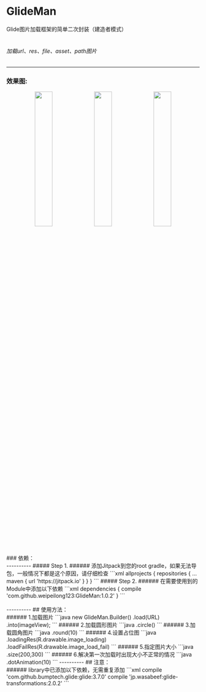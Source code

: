 # GlideMan
Glide图片加载框架的简单二次封装（建造者模式）  
</br>
###### 加载url、res、file、asset、path图片
----------
### 效果图:
<div align=center><img width="30%" src="http://perry.ren/glideman/img1.jpg"/>  <img width="30%" src="http://perry.ren/glideman/img2.jpg"/>  <img width="30%" src="http://perry.ren/glideman/img3.jpg"/></div>
</br></br>
### 依赖：</br>
----------
 ##### Step 1.
 ###### 添加Jitpack到您的root gradle，如果无法导包，一般情况下都是这个原因，请仔细检查
 ```xml
     allprojects {
    	repositories {
			...
			maven { url 'https://jitpack.io' }
		}
	}
 ```
##### Step 2.
 ###### 在需要使用到的Module中添加以下依赖
 ```xml
    dependencies {
		compile 'com.github.weipeilong123:GlideMan:1.0.2'
	}
 ```
 </br></br>
  ----------
 ## 使用方法：</br>
 ###### 1.加载图片
  ```java
 new GlideMan.Builder()
             .load(URL)
             .into(imageView);
  ```
 ###### 2.加载圆形图片
  ```java
  .circle()
  ```
 ###### 3.加载圆角图片
  ```java
  .round(10)
  ```
 ###### 4.设置占位图
  ```java
  .loadingRes(R.drawable.image_loading)
  .loadFailRes(R.drawable.image_load_fail)
  ```
 ###### 5.指定图片大小
  ```java
  .size(200,300)
  ```
 ###### 6.解决第一次加载时出现大小不正常的情况
  ```java
  .dotAnimation(10)
  ```
 ----------
 ## 注意：</br>
 ###### library中已添加以下依赖，无需重复添加  
  ```xml
    compile 'com.github.bumptech.glide:glide:3.7.0'
    compile 'jp.wasabeef:glide-transformations:2.0.2'
   ```
